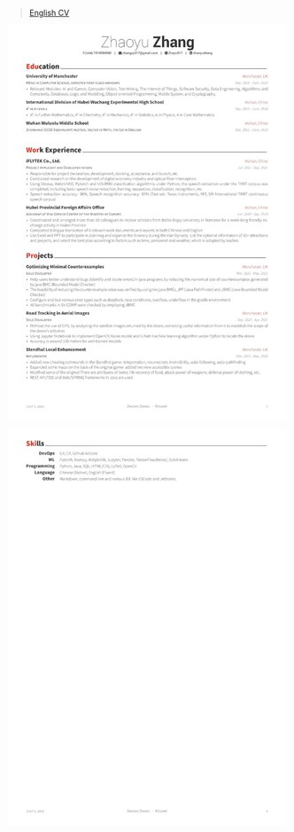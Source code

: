 > [English CV](https://github.com/Zhayu517/Resume/blob/main/Zhaoyu_Zhang_Resume.pdf)

![resume-1](./source/photos/Zhaoyu_Zhang_Resume-1.jpg)

![resume-2](./source/photos/Zhaoyu_Zhang_Resume-2.jpg)
